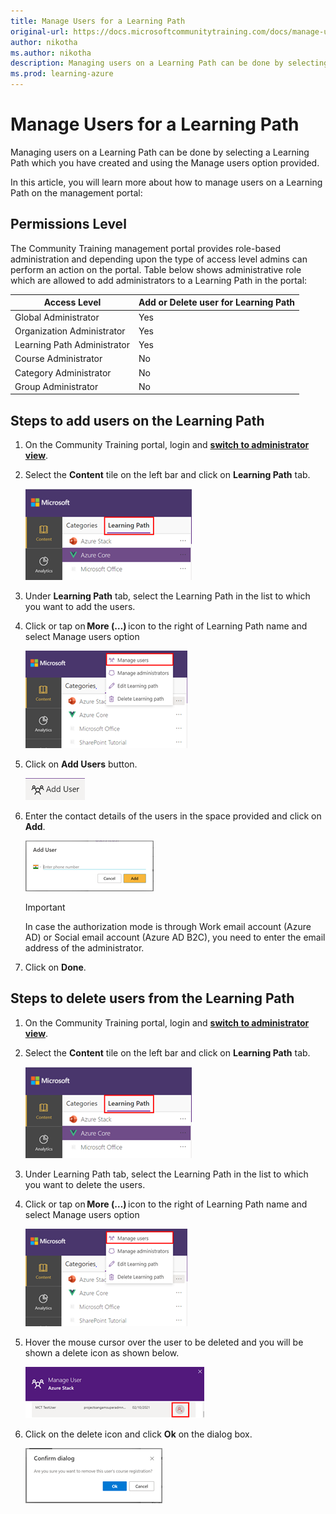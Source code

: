```yaml
---
title: Manage Users for a Learning Path
original-url: https://docs.microsoftcommunitytraining.com/docs/manage-user-for-a-learning-path
author: nikotha
ms.author: nikotha
description: Managing users on a Learning Path can be done by selecting a Learning Path which you have created and using the Manage users option provided.
ms.prod: learning-azure
---
```


# Manage Users for a Learning Path

Managing users on a Learning Path can be done by selecting a Learning Path which you have created and using the Manage users option provided.

In this article, you will learn more about how to manage users on a Learning Path on the management portal:

## Permissions Level

The Community Training management portal provides role-based administration and depending upon the type of access level admins can perform an action on the portal. Table below shows administrative role which are allowed to add administrators to a Learning Path in the portal:

| Access Level  | Add or Delete user for Learning Path |
| --- | --- |
| Global Administrator | Yes |
| Organization Administrator | Yes |
| Learning Path Administrator | Yes |
| Course Administrator | No |
| Category Administrator | No |
| Group Administrator | No |

## Steps to add users on the Learning Path

1. On the Community Training portal, login and [**switch to administrator view**](../../../get-started/step-by-step-configuration-guide.md#step-2--switch-to-administrator-view-of-the-portal).

2. Select the **Content** tile on the left bar and click on **Learning Path** tab.

    ![Learning Path from Content](../../../media/image%28388%29.png)

3. Under **Learning Path** tab, select the Learning Path in the list to which you want to add the users.

4. Click or tap on **More (…)** icon to the right of Learning Path name and select Manage users option

    ![Manage users from More](../../../media/image%28403%29.png)

5. Click on **Add Users** button.

    ![Add Users](../../../media/image%28404%29.png)

6. Enter the contact details of the users in the space provided and click on **Add**.

    ![Add](../../../media/image%28405%29.png)

    > [!IMPORTANT]
    > In case the authorization mode is through Work email account (Azure AD) or Social email account (Azure AD B2C), you need to enter the email address of the administrator.

7. Click on **Done**.

## Steps to delete users from the Learning Path

1. On the Community Training portal, login and [**switch to administrator view**](../../../get-started/step-by-step-configuration-guide.md#step-2--switch-to-administrator-view-of-the-portal).

2. Select the **Content** tile on the left bar and click on **Learning Path** tab.

    ![CLick Learning Path from Content](../../../media/image%28388%29.png)

3. Under Learning Path tab, select the Learning Path in the list to which you want to delete the users.

4. Click or tap on **More (…)** icon to the right of Learning Path name and select Manage users option

    ![Manage users option](../../../media/image%28406%29.png)

5. Hover the mouse cursor over the user to be deleted and you will be shown a delete icon as shown below.

    ![Delete icon](../../../media/image%28407%29.png)

6. Click on the delete icon and click **Ok** on the dialog box.

    ![Delete and Okay](../../../media/image%28408%29.png)
